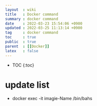 ```yaml
---
layout  : wiki 
title   : Docker command
summary : docker command
date    : 2022-03-23 15:54:06 +0900
updated : 2022-03-25 11:13:14 +0900
tag     : docker command
toc     : true
public  : true
parent  : [[Docker]]
latex   : false
---
```

* TOC
{:toc}

# update list
- docker exec -it imagie-Name /bin/bahs


